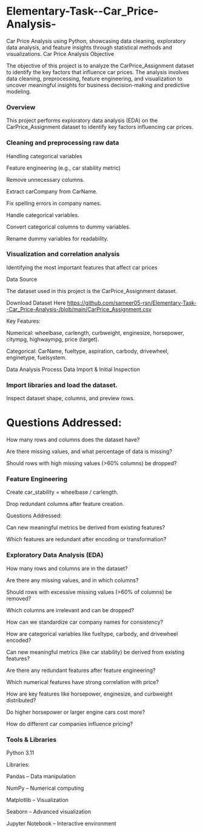 # Elementary-Task--Car_Price-Analysis-
Car Price Analysis using Python, showcasing data cleaning, exploratory data analysis, and feature insights through statistical methods and visualizations.
Car Price Analysis
Objective

The objective of this project is to analyze the CarPrice_Assignment dataset to identify the key factors that influence car prices.
The analysis involves data cleaning, preprocessing, feature engineering, and visualization to uncover meaningful insights for business decision-making and predictive modeling.

### Overview
This project performs exploratory data analysis (EDA) on the CarPrice_Assignment dataset to identify key factors influencing car prices.

### Cleaning and preprocessing raw data

Handling categorical variables

Feature engineering (e.g., car stability metric)

Remove unnecessary columns.

Extract carCompany from CarName.

Fix spelling errors in company names.

Handle categorical variables.

Convert categorical columns to dummy variables.

Rename dummy variables for readability.

### Visualization and correlation analysis

Identifying the most important features that affect car prices

Data Source

The dataset used in this project is the CarPrice_Assignment dataset.


Download Dataset Here
  https://github.com/sameer05-rsn/Elementary-Task--Car_Price-Analysis-/blob/main/CarPrice_Assignment.csv

Key Features:

Numerical: wheelbase, carlength, curbweight, enginesize, horsepower, citympg, highwaympg, price (target).

Categorical: CarName, fueltype, aspiration, carbody, drivewheel, enginetype, fuelsystem.

 Data Analysis Process
 Data Import & Initial Inspection

### Import libraries and load the dataset.

Inspect dataset shape, columns, and preview rows.

# Questions Addressed:

How many rows and columns does the dataset have?

Are there missing values, and what percentage of data is missing?

Should rows with high missing values (>60% columns) be dropped?

### Feature Engineering

Create car_stability = wheelbase / carlength.

Drop redundant columns after feature creation.

Questions Addressed:

Can new meaningful metrics be derived from existing features?

Which features are redundant after encoding or transformation?

### Exploratory Data Analysis (EDA)

How many rows and columns are in the dataset?

Are there any missing values, and in which columns?

Should rows with excessive missing values (>60% of columns) be removed?

Which columns are irrelevant and can be dropped?

How can we standardize car company names for consistency?

How are categorical variables like fueltype, carbody, and drivewheel encoded?

Can new meaningful metrics (like car stability) be derived from existing features?

Are there any redundant features after feature engineering?

Which numerical features have strong correlation with price?

How are key features like horsepower, enginesize, and curbweight distributed?

Do higher horsepower or larger engine cars cost more?

How do different car companies influence pricing?



### Tools & Libraries

Python 3.11

Libraries:

Pandas – Data manipulation

NumPy – Numerical computing

Matplotlib – Visualization

Seaborn – Advanced visualization

Jupyter Notebook – Interactive environment




